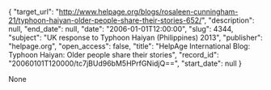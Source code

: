 {
  "target_url": "http://www.helpage.org/blogs/rosaleen-cunningham-21/typhoon-haiyan-older-people-share-their-stories-652/", 
  "description": null, 
  "end_date": null, 
  "date": "2006-01-01T12:00:00", 
  "slug": 4344, 
  "subject": "UK response to Typhoon Haiyan (Philippines) 2013", 
  "publisher": "helpage.org", 
  "open_access": false, 
  "title": "HelpAge International Blog: Typhoon Haiyan: Older people share their stories", 
  "record_id": "20060101T120000/tc7jBUd96bM5HPrfGNidjQ==", 
  "start_date": null
}

None
